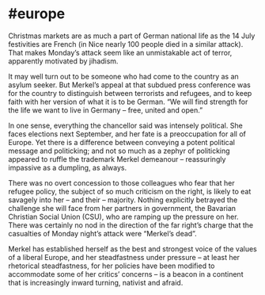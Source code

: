 # #europe

Christmas markets are as much a part of German national life as the 14 July festivities are French (in Nice nearly 100 people died in a similar attack). That makes Monday’s attack seem like an unmistakable act of terror, apparently motivated by jihadism.

It may well turn out to be someone who had come to the country as an asylum seeker. But Merkel’s appeal at that subdued press conference was for the country to distinguish between terrorists and refugees, and to keep faith with her version of what it is to be German. “We will find strength for the life we want to live in Germany – free, united and open.”

In one sense, everything the chancellor said was intensely political. She faces elections next September, and her fate is a preoccupation for all of Europe. Yet there is a difference between conveying a potent political message and politicking; and not so much as a zephyr of politicking appeared to ruffle the trademark Merkel demeanour – reassuringly impassive as a dumpling, as always.

There was no overt concession to those colleagues who fear that her refugee policy, the subject of so much criticism on the right, is likely to eat savagely into her – and their – majority. Nothing explicitly betrayed the challenge she will face from her partners in government, the Bavarian Christian Social Union (CSU), who are ramping up the pressure on her. There was certainly no nod in the direction of the far right’s charge that the casualties of Monday night’s attack were “Merkel’s dead”.

Merkel has established herself as the best and strongest voice of the values of a liberal Europe, and her steadfastness under pressure – at least her rhetorical steadfastness, for her policies have been modified to accommodate some of her critics’ concerns – is a beacon in a continent that is increasingly inward turning, nativist and afraid.













